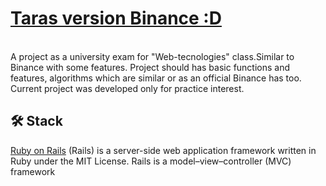 <h1>
  <a href="https://taras-rails-app.fly.dev/">Taras version Binance :D</a> 
</h1>

<br>
A project as a university exam for "Web-tecnologies" class.Similar to Binance with some features. Project should has basic functions and features, algorithms which are similar or as an official Binance has too. Current project was developed only for practice interest.


<h2>🛠️ Stack</h2>
<a href="https://guides.rubyonrails.org/">Ruby on Rails</a> (Rails) is a server-side web application framework written in Ruby under the MIT License. Rails is a model–view–controller (MVC) framework
